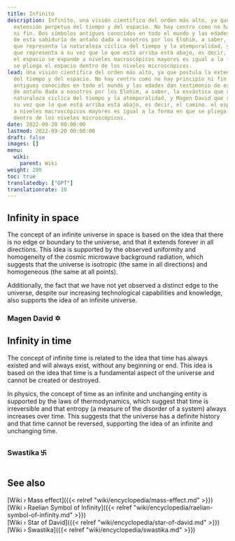 ```yaml
---
title: Infinito
description: Infinito, una visión científica del orden más alto, ya que postula la
  extensión perpetua del tiempo y del espacio. No hay centro como no hay principio
  ni fin. Dos símbolos antiguos conocidos en todo el mundo y las edades dan testimonio
  de esta sabiduría de antaño dada a nosotros por los Elohim, a saber, la esvástica
  que representa la naturaleza cíclica del tiempo y la atemporalidad, y Magen David
  que representa a su vez que lo que está arriba está abajo, es decir, el camino.
  el espacio se expande a niveles macroscópicos mayores es igual a la forma en que
  se pliega el espacio dentro de los niveles microscópicos.
lead: Una visión científica del orden más alto, ya que postula la extensión perpetua
  del tiempo y del espacio. No hay centro como no hay principio ni fin. Dos símbolos
  antiguos conocidos en todo el mundo y las edades dan testimonio de esta sabiduría
  de antaño dada a nosotros por los Elohim, a saber, la esvástica que representa la
  naturaleza cíclica del tiempo y la atemporalidad, y Magen David que representa a
  su vez que lo que está arriba está abajo, es decir, el camino. el espacio se expande
  a niveles macroscópicos mayores es igual a la forma en que se pliega el espacio
  dentro de los niveles microscópicos.
date: 2022-09-20 00:00:00
lastmod: 2022-09-20 00:00:00
draft: false
images: []
menu:
  wiki:
    parent: Wiki
weight: 200
toc: true
translatedby: ["GPT"]
translationrate: 10
---
```


## Infinity in space

The concept of an infinite universe in space is based on the idea that there is no edge or boundary to the universe, and that it extends forever in all directions. This idea is supported by the observed uniformity and homogeneity of the cosmic microwave background radiation, which suggests that the universe is isotropic (the same in all directions) and homogeneous (the same at all points).

Additionally, the fact that we have not yet observed a distinct edge to the universe, despite our increasing technological capabilities and knowledge, also supports the idea of an infinite universe.

### Magen David ✡

## Infinity in time

The concept of infinite time is related to the idea that time has always existed and will always exist, without any beginning or end. This idea is based on the idea that time is a fundamental aspect of the universe and cannot be created or destroyed.

In physics, the concept of time as an infinite and unchanging entity is supported by the laws of thermodynamics, which suggest that time is irreversible and that entropy (a measure of the disorder of a system) always increases over time. This suggests that the universe has a definite history and that time cannot be reversed, supporting the idea of an infinite and unchanging time.

### Swastika ࿕

## See also

[Wiki › Mass effect]({{< relref "wiki/encyclopedia/mass-effect.md" >}})</br>
[Wiki › Raelian Symbol of Infinity]({{< relref "wiki/encyclopedia/raelian-symbol-of-infinity.md" >}})</br>
[Wiki › Star of David]({{< relref "wiki/encyclopedia/star-of-david.md" >}})</br>
[Wiki › Swastika]({{< relref "wiki/encyclopedia/swastika.md" >}})</br>
